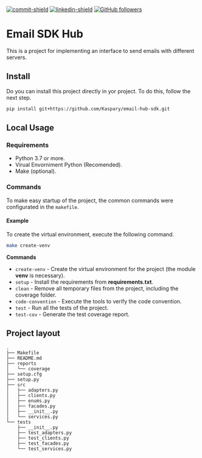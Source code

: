 [commit-shield]: https://img.shields.io/github/last-commit/Kaspary/email-hub-sdk?style=for-the-badge&logo=GitHub
[commit-url]: https://github.com/Kaspary/email-hub-sdk/commits/main
[linkedin-shield]: https://img.shields.io/badge/-João%20Pedro%20Kaspary-6633cc?style=for-the-badge&logo=Linkedin&colorB=2366c2
[linkedin-url]: https://linkedin.com/in/joao-pedro-kaspary
[github-shield]: https://img.shields.io/github/followers/Kaspary?label=João%20Pedro%20Kaspary&style=for-the-badge&logo=GitHub
[github-url]: https://github.com/Kaspary

[![commit-shield]][commit-url]
[![linkedin-shield]][linkedin-url]
[![GitHub followers][github-shield]][github-url]


# Email SDK Hub
This is a project for implementing an interface to send emails with different servers.

## Install
Do you can install this project directly in yor project. To do this, follow the next step.
```bash
pip install git+https://github.com/Kaspary/email-hub-sdk.git
```

## Local Usage

### Requirements
- Python 3.7 or more.
- Virual Envorniment Python (Recomended).
- Make (optional). 

### Commands
To make easy startup of the project, the common commands were configurated in the `makefile`.

#### Example
To create the virtual environment, execute the following command.
```bash
make create-venv
```

**Commands**
* `create-venv` - Create the virtual environment for the project (the module **venv** is necessary).
* `setup` - Install the requirements from **requirements.txt**.
* `clean` - Remove all temporary files from the project, including the coverage folder.
* `code-convention` - Execute the tools to verify the code convention.
* `test` - Run all the tests of the project.
* `test-cov` - Generate the test coverage report.

## Project layout

```
.
├── Makefile
├── README.md
├── reports
│   └── coverage
├── setup.cfg
├── setup.py
├── src
│   ├── adapters.py
│   ├── clients.py
│   ├── enums.py
│   ├── facades.py
│   ├── __init__.py
│   └── services.py
└── tests
    ├── __init__.py
    ├── test_adapters.py
    ├── test_clients.py
    ├── test_facades.py
    └── test_services.py
```